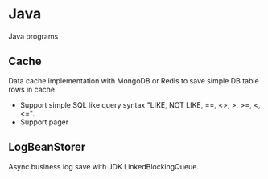 # Java
Java programs

## Cache
Data cache implementation with MongoDB or Redis to save simple DB table rows in cache.
* Support simple SQL like query syntax "LIKE, NOT LIKE, ==, <>, >, >=, <, <=".
* Support pager

## LogBeanStorer
Async business log save with JDK LinkedBlockingQueue.

